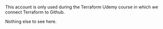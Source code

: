 This account is only used during the Terraform Udemy course in which we connect Terraform to Github. 

Nothing else to see here.
